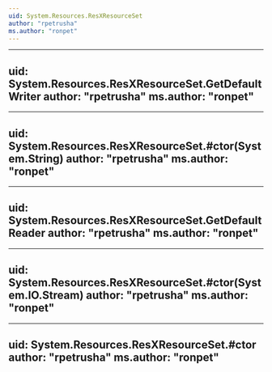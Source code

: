 ```yaml
---
uid: System.Resources.ResXResourceSet
author: "rpetrusha"
ms.author: "ronpet"
---
```


---
uid: System.Resources.ResXResourceSet.GetDefaultWriter
author: "rpetrusha"
ms.author: "ronpet"
---

---
uid: System.Resources.ResXResourceSet.#ctor(System.String)
author: "rpetrusha"
ms.author: "ronpet"
---

---
uid: System.Resources.ResXResourceSet.GetDefaultReader
author: "rpetrusha"
ms.author: "ronpet"
---

---
uid: System.Resources.ResXResourceSet.#ctor(System.IO.Stream)
author: "rpetrusha"
ms.author: "ronpet"
---

---
uid: System.Resources.ResXResourceSet.#ctor
author: "rpetrusha"
ms.author: "ronpet"
---
